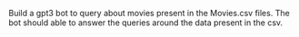 Build a gpt3 bot to query about movies present in the Movies.csv files. The bot should able to answer the queries around the data present in the csv.
